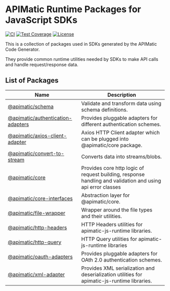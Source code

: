 # APIMatic Runtime Packages for JavaScript SDKs
[![CI][ci-badge]][ci-url]
[![Test Coverage][test-coverage-badge]][test-coverage-url]
[![License][license-badge]][license-url]

This is a collection of packages used in SDKs generated by the APIMatic Code Generator.

They provide common runtime utilities needed by SDKs to make API calls and handle request/response data.

## List of Packages

| Name | Description |
| --- | --- |
| [@apimatic/schema](packages/schema) | Validate and transform data using schema definitions. |
| [@apimatic/authentication-adapters](packages/authentication-adapter) | Provides pluggable adapters for different authentication schemes. |
| [@apimatic/axios-client-adapter](packages/axios-client-adapter) | Axios HTTP Client adapter which can be plugged into @apimatic/core package. |
| [@apimatic/convert-to-stream](packages/convert-to-stream) | Converts data into streams/blobs. |
| [@apimatic/core](packages/core) | Provides core http logic of request building, response handling and validation and using api error classes |
| [@apimatic/core-interfaces](packages/core-interfaces) | Abstraction layer for @apimatic/core. |
| [@apimatic/file-wrapper](packages/file-wrapper) | Wrapper around the file types and their utilities. |
| [@apimatic/http-headers](packages/http-headers) | HTTP Headers utilities for apimatic-js-runtime libraries. |
| [@apimatic/http-query](packages/http-query) | HTTP Query utilities for apimatic-js-runtime libraries |
| [@apimatic/oauth-adapters](packages/oauth-adapters) | Provides pluggable adapters for OAth 2.0 authentication schemes. |
| [@apimatic/xml-adapter](packages/xml-adapter) | Provides XML serialization and deserialization utilities for apimatic-js-runtime libraries. |

[ci-badge]: https://github.com/apimatic/apimatic-js-runtime/actions/workflows/main.yml/badge.svg
[ci-url]: https://github.com/apimatic/apimatic-js-runtime/actions/workflows/main.yml
[test-coverage-badge]: https://api.codeclimate.com/v1/badges/d261cc65916f3cb670f8/test_coverage
[test-coverage-url]: https://codeclimate.com/github/apimatic/apimatic-js-runtime/test_coverage
[license-badge]: https://img.shields.io/badge/licence-MIT-blue
[license-url]: https://github.com/apimatic/apimatic-js-runtime/blob/master/LICENSE.md